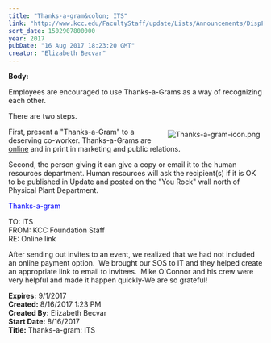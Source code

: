 ```yaml
---
title: "Thanks-a-gram&colon; ITS"
link: "http://www.kcc.edu/FacultyStaff/update/Lists/Announcements/DispForm.aspx?ID=2488"
sort_date: 1502907800000
year: 2017
pubDate: "16 Aug 2017 18:23:20 GMT"
creator: "Elizabeth Becvar"
---
```


<div><b>Body:</b> <div class="ExternalClassF949C4139B0142F5B4F8370D9DF9BAF4"><p>​Employees are encouraged to use Thanks-a-Grams as a way of recognizing each other.</p>
<p>There are two steps. </p>
<p><img alt="Thanks-a-gram-icon.png" src="/FacultyStaff/update/Documents/Thanks-a-gram-icon.png" style="vertical-align:auto;float:right;margin:5px" />First, present a &quot;Thanks-a-Gram&quot; to a deserving co-worker. Thanks-a-Grams are <a href="/FacultyStaff/documents/thanksagram.pdf">online</a> and in print in marketing and public relations.</p>
<p>Second, the person giving it can give a copy or email it to the human resources department. Human resources will ask the recipient(s) if it is OK to be published in Update and posted on the &quot;You Rock&quot; wall north of Physical Plant Department.</p>
<p><span style="color:blue">Thanks-a-gram  </span></p>
<p>TO: ITS<br />FROM: KCC Foundation Staff<br />RE: Online link</p>
<p>After sending out invites to an event, we realized that we had not included an online payment option.  We brought our SOS to IT and they helped create an appropriate link to email to invitees.  Mike O'Connor and his crew were very helpful and made it happen quickly-We are so grateful!</p></div></div>
<div><b>Expires:</b> 9/1/2017</div>
<div><b>Created:</b> 8/16/2017 1:23 PM</div>
<div><b>Created By:</b> Elizabeth Becvar</div>
<div><b>Start Date:</b> 8/16/2017</div>
<div><b>Title:</b> Thanks-a-gram: ITS</div>
